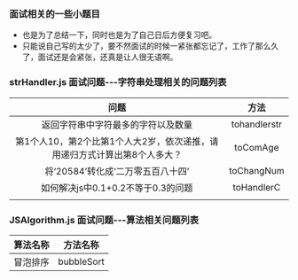 ### 面试相关的一些小题目
- 也是为了总结一下，同时也是为了自己日后方便复习吧。
- 只能说自己写的太少了，要不然面试的时候一紧张都忘记了，工作了那么久了，面试还是会紧张，还真是让人很无语啊。

### strHandler.js 面试问题---字符串处理相关的问题列表
|问题|方法|
|:-:|:-:|
|返回字符串中字符最多的字符以及数量| tohandlerstr|
|第1个人10，第2个比第1个人大2岁，依次递推，请用递归方式计算出第8个人多大？|toComAge|
| 将‘20584’转化成‘二万零五百八十四’| toChangNum|
|如何解决js中0.1+0.2不等于0.3的问题| toHandlerC|
|||
### JSAlgorithm.js 面试问题---算法相关问题列表
|算法名称|方法名称|
|:-:|:-:|
|冒泡排序|bubbleSort|